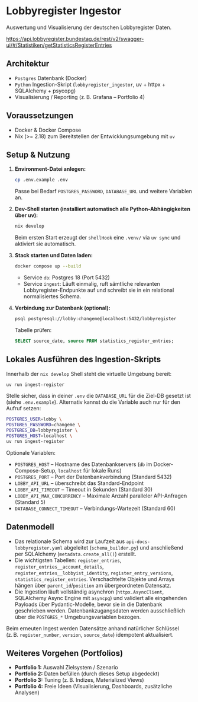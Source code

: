 # Lobbyregister Ingestor

Auswertung und Visualisierung der deutschen Lobbyregister Daten.

<https://api.lobbyregister.bundestag.de/rest/v2/swagger-ui/#/Statistiken/getStatisticsRegisterEntries>

## Architektur

- `Postgres` Datenbank (Docker)
- `Python` Ingestion-Skript (`lobbyregister_ingestor`, uv + httpx + SQLAlchemy + psycopg)
- Visualisierung / Reporting (z. B. Grafana – Portfolio 4)

## Voraussetzungen

- Docker & Docker Compose
- Nix (>= 2.18) zum Bereitstellen der Entwicklungsumgebung mit `uv`

## Setup & Nutzung

1. **Environment-Datei anlegen:**

   ```bash
   cp .env.example .env
   ```

   Passe bei Bedarf `POSTGRES_PASSWORD`, `DATABASE_URL` und weitere Variablen an.

1. **Dev-Shell starten (installiert automatisch alle Python-Abhängigkeiten über uv):**

   ```bash
   nix develop
   ```

   Beim ersten Start erzeugt der `shellHook` eine `.venv/` via `uv sync` und aktiviert sie automatisch.

1. **Stack starten und Daten laden:**

   ```bash
   docker compose up --build
   ```

   - Service `db`: Postgres 18 (Port 5432)
   - Service `ingest`: Läuft einmalig, ruft sämtliche relevanten Lobbyregister-Endpunkte auf und schreibt sie in ein relational normalisiertes Schema.

1. **Verbindung zur Datenbank (optional):**

   ```bash
   psql postgresql://lobby:changeme@localhost:5432/lobbyregister
   ```

   Tabelle prüfen:

   ```sql
   SELECT source_date, source FROM statistics_register_entries;
   ```

## Lokales Ausführen des Ingestion-Skripts

Innerhalb der `nix develop` Shell steht die virtuelle Umgebung bereit:

```bash
uv run ingest-register
```

Stelle sicher, dass in deiner `.env` die `DATABASE_URL` für die Ziel-DB gesetzt ist (siehe `.env.example`). Alternativ kannst du die Variable auch nur für den Aufruf setzen:

   ```bash
   POSTGRES_USER=lobby \
   POSTGRES_PASSWORD=changeme \
   POSTGRES_DB=lobbyregister \
   POSTGRES_HOST=localhost \
   uv run ingest-register
   ```

Optionale Variablen:

- `POSTGRES_HOST` – Hostname des Datenbankservers (`db` im Docker-Compose-Setup, `localhost` für lokale Runs)
- `POSTGRES_PORT` – Port der Datenbankverbindung (Standard 5432)
- `LOBBY_API_URL` – überschreibt das Standard-Endpoint
- `LOBBY_API_TIMEOUT` – Timeout in Sekunden (Standard 30)
- `LOBBY_API_MAX_CONCURRENCY` – Maximale Anzahl paralleler API-Anfragen (Standard 5)
- `DATABASE_CONNECT_TIMEOUT` – Verbindungs-Wartezeit (Standard 60)

## Datenmodell

- Das relationale Schema wird zur Laufzeit aus `api-docs-lobbyregister.yaml` abgeleitet (`schema_builder.py`) und anschließend per SQLAlchemy (`metadata.create_all()`) erstellt.
- Die wichtigsten Tabellen: `register_entries`, `register_entries__account_details`, `register_entries__lobbyist_identity`, `register_entry_versions`, `statistics_register_entries`. Verschachtelte Objekte und Arrays hängen über `parent_id`/`position` am übergeordneten Datensatz.
- Die Ingestion läuft vollständig asynchron (`httpx.AsyncClient`, SQLAlchemy Async Engine mit `asyncpg`) und validiert alle eingehenden Payloads über Pydantic-Modelle, bevor sie in die Datenbank geschrieben werden. Datenbankzugangsdaten werden ausschließlich über die `POSTGRES_*` Umgebungsvariablen bezogen.

Beim erneuten Ingest werden Datensätze anhand natürlicher Schlüssel (z. B. `register_number`, `version`, `source_date`) idempotent aktualisiert.

## Weiteres Vorgehen (Portfolios)

- **Portfolio 1:** Auswahl Zielsystem / Szenario
- **Portfolio 2:** Daten befüllen (durch dieses Setup abgedeckt)
- **Portfolio 3:** Tuning (z. B. Indizes, Materialized Views)
- **Portfolio 4:** Freie Ideen (Visualisierung, Dashboards, zusätzliche Analysen)
